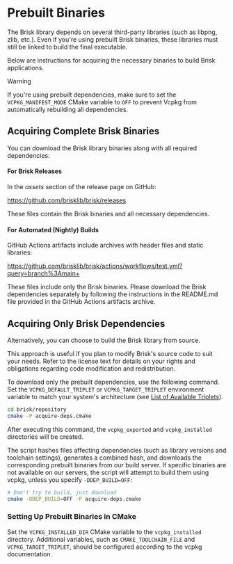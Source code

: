 # Prebuilt Binaries

The Brisk library depends on several third-party libraries (such as libpng, zlib, etc.). Even if you're using prebuilt Brisk binaries, these libraries must still be linked to build the final executable.

Below are instructions for acquiring the necessary binaries to build Brisk applications.

> [!warning]
> If you're using prebuilt dependencies, make sure to set the `VCPKG_MANIFEST_MODE` CMake variable to `OFF` to prevent Vcpkg from automatically rebuilding all dependencies.

## Acquiring Complete Brisk Binaries

You can download the Brisk library binaries along with all required dependencies:

#### For Brisk Releases

In the *assets* section of the release page on GitHub:

https://github.com/brisklib/brisk/releases

These files contain the Brisk binaries and all necessary dependencies.

#### For Automated (Nightly) Builds

GitHub Actions artifacts include archives with header files and static libraries:

https://github.com/brisklib/brisk/actions/workflows/test.yml?query=branch%3Amain+

These files include only the Brisk binaries. Please download the Brisk dependencies separately by following the instructions in the README.md file provided in the GitHub Actions artifacts archive.

## Acquiring Only Brisk Dependencies

Alternatively, you can choose to build the Brisk library from source.

This approach is useful if you plan to modify Brisk's source code to suit your needs. Refer to the license text for details on your rights and obligations regarding code modification and redistribution.

To download only the prebuilt dependencies, use the following command. Set the `VCPKG_DEFAULT_TRIPLET` or `VCPKG_TARGET_TRIPLET` environment variable to match your system's architecture (see [List of Available Triplets](getting_started.md#vcpkg-triplets)).

```bash
cd brisk/repository
cmake -P acquire-deps.cmake
```

After executing this command, the `vcpkg_exported` and `vcpkg_installed` directories will be created.

The script hashes files affecting dependencies (such as library versions and toolchain settings), generates a combined hash, and downloads the corresponding prebuilt binaries from our build server. If specific binaries are not available on our servers, the script will attempt to build them using vcpkg, unless you specify `-DDEP_BUILD=OFF`:

```bash
# Don't try to build, just download
cmake -DDEP_BUILD=OFF -P acquire-deps.cmake
```

### Setting Up Prebuilt Binaries in CMake

Set the `VCPKG_INSTALLED_DIR` CMake variable to the `vcpkg_installed` directory. Additional variables, such as `CMAKE_TOOLCHAIN_FILE` and `VCPKG_TARGET_TRIPLET`, should be configured according to the vcpkg documentation.
